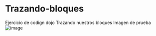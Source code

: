 # Trazando-bloques
Ejercicio de codign dojo Trazando nuestros bloques
Imagen de prueba
![image](https://github.com/DavidProgramer404/Trazando-bloques/assets/100321757/6bb54e04-8f4b-4f9a-bd00-33d8200c3ab8)
